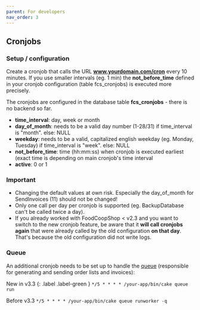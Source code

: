 ```yaml
---
parent: For developers
nav_order: 3
---
```

## Cronjobs

### Setup / configuration

Create a cronjob that calls the URL **www.yourdomain.com/cron** every 10 minutes. If you use smaller intervals (eg. 1 min) the **not_before_time** defined in your cronjob configuration (table fcs_cronjobs) is executed more precisely.

The cronjobs are configured in the database table **fcs_cronjobs** - there is no backend so far.

* **time_interval**: day, week or month
* **day_of_month**: needs to be a valid day number (1-28/31) if time_interval is "month". else: NULL
* **weekday**: needs to be a valid, capitalized english weekday (eg. Monday, Tuesday) if time_interval is "week". else: NULL
* **not_before_time**: time (hh:mm:ss) when cronjob is executed earliest (exact time is depending on main cronjob's time interval
* **active**: 0 or 1

### Important

* Changing the default values at own risk. Especially the day_of_month for SendInvoices (11) should not be changed!
* Only one call per day per cronjob is supported (eg. BackupDatabase can't be called twice a day).
* If you already worked with FoodCoopShop < v2.3 and you want to switch to the new cronjob feature, be aware that it **will call cronjobs again** that were already called by the old configuration **on that day**. That's because the old configuration did not write logs.


### Queue

An additional cronjob needs to be set up to handle the [queue](https://github.com/dereuromark/cakephp-queue) (responsible for generating and sending order lists and invoices):

New in v3.3
{: .label .label-green }
`*/5 * * * * /your-app/bin/cake queue run`


Before v3.3
`*/5 * * * * /your-app/bin/cake queue runworker -q`
